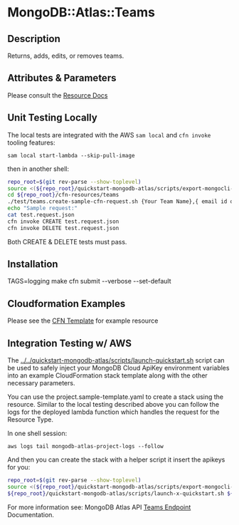 # MongoDB::Atlas::Teams

## Description
Returns, adds, edits, or removes teams.

## Attributes & Parameters

Please consult the [Resource Docs](docs/README.md)

## Unit Testing Locally

The local tests are integrated with the AWS `sam local` and `cfn invoke` tooling features:

```
sam local start-lambda --skip-pull-image
```
then in another shell:
```bash
repo_root=$(git rev-parse --show-toplevel)
source <(${repo_root}/quickstart-mongodb-atlas/scripts/export-mongocli-config.py)
cd ${repo_root}/cfn-resources/teams
./test/teams.create-sample-cfn-request.sh {Your Team Name},{ email id of one user assigned to this organization} > test.request.json 
echo "Sample request:"
cat test.request.json
cfn invoke CREATE test.request.json 
cfn invoke DELETE test.request.json 
```

Both CREATE & DELETE tests must pass.

## Installation
TAGS=logging make
cfn submit --verbose --set-default

## Cloudformation Examples

Please see the [CFN Template](test/teams.sample-template.yaml) for example resource

## Integration Testing w/ AWS

The [../../quickstart-mongodb-atlas/scripts/launch-quickstart.sh]( ../../quickstart-mongodb-atlas/scripts/launch-quickstart.sh)  script
can be used to safely inject your MongoDB Cloud ApiKey environment variables into an example
CloudFormation stack template along with the other necessary parameters.

You can use the project.sample-template.yaml to create a stack using the resource.
Similar to the local testing described above you can follow the logs for the deployed
lambda function which handles the request for the Resource Type.

In one shell session:
```
aws logs tail mongodb-atlas-project-logs --follow
```

And then you can create the stack with a helper script it insert the apikeys for you:


```bash
repo_root=$(git rev-parse --show-toplevel)
source <(${repo_root}/quickstart-mongodb-atlas/scripts/export-mongocli-config.py)
${repo_root}/quickstart-mongodb-atlas/scripts/launch-x-quickstart.sh ${repo_root}/cfn-resources/teams/test/teams.sample-template.yaml SampleAccessList1 ParameterKey=Name,ParameterValue=<YOUR_TEAM_NAME>  ParameterKey=Usernames,ParameterValue=<email id of one user assigned to your organization>
```

For more information see: MongoDB Atlas API [Teams Endpoint](https://www.mongodb.com/docs/atlas/reference/api-resources-spec/#tag/Teams) Documentation.
